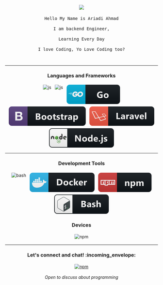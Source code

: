 <p align="center">
  <img src="https://media.giphy.com/media/MeJgB3yMMwIaHmKD4z/giphy.gif" width="30%">
  <br><br>
  <samp>
    Hello My Name is Ariadi Ahmad
    <br><br>
   I am backend Engineer, 
    <br><br>
   Learning Every Day
    <br><br>
    I love Coding, Yo Love Coding too?
  </samp>
</p>

<br>

---

<h3 align="center">Languages and Frameworks</h3>

<p align="center">

<!--   For more icons please follow  https://github.com/MikeCodesDotNET/ColoredBadges -->

  <img src="https://github.com/Quadrified/Quadrified/blob/master/assets/svg/dev/languages/js.svg" alt="js" style="vertical-align:top; margin:4px">
  <img src="https://github.com/Quadrified/Quadrified/blob/master/assets/svg/dev/languages/php.svg" alt="js" style="vertical-align:top; margin:4px">
  <img src="https://github.com/MikeCodesDotNET/ColoredBadges/blob/master/svg/dev/languages/go.svg" alt="react" style="vertical-align:top; margin:4px">
  <img src="https://github.com/MikeCodesDotNET/ColoredBadges/blob/master/svg/dev/frameworks/bootstrap.svg" alt="react" style="vertical-align:top; margin:4px">
  <img src="https://github.com/MikeCodesDotNET/ColoredBadges/blob/master/svg/dev/frameworks/laravel.svg" alt="react" style="vertical-align:top; margin:4px">
  <img src="https://github.com/MikeCodesDotNET/ColoredBadges/blob/master/svg/dev/frameworks/nodejs.svg" alt="react" style="vertical-align:top; margin:4px">

  
---

<h3 align="center">Development Tools</h3>


<p align="center">

  <!-- For more icons please follow  https://github.com/MikeCodesDotNET/ColoredBadges -->


  <img src="https://github.com/Quadrified/Quadrified/blob/master/assets/svg/dev/tools/visualstudio_code.svg" alt="bash" style="vertical-align:top; margin:4px">
  <img src="https://github.com/MikeCodesDotNET/ColoredBadges/blob/master/svg/dev/tools/docker.svg" alt="bash" style="vertical-align:top; margin:4px">
   <img src="https://github.com/MikeCodesDotNET/ColoredBadges/blob/master/svg/dev/services/npm.svg" alt="bash" style="vertical-align:top; margin:4px">
   <img src="https://github.com/MikeCodesDotNET/ColoredBadges/blob/master/svg/dev/tools/bash.svg" alt="bash" style="vertical-align:top; margin:4px">
  
  
<h3 align="center">Devices</h3>

<p align="center">

  <!-- For more icons please follow  https://github.com/MikeCodesDotNET/ColoredBadges -->

  <img src="https://github.com/Quadrified/Quadrified/blob/master/assets/svg/devices/pc.svg" alt="npm" style="vertical-align:top; margin:4px">

---

</details>

<h3 align="center">Let's connect and chat! :incoming_envelope:</h3>

<p align="center">
  <a href="https://www.linkedin.com/in/ariadi-ahmad-a1b21a172/">
    <img src="https://github.com/Quadrified/Quadrified/blob/master/assets/svg/social/linkedin.svg" alt="npm" style="vertical-align:top; margin:4px">
  </a>
</p>

<p align="center">
  <i> Open to discuss about programming </i>
</p>

